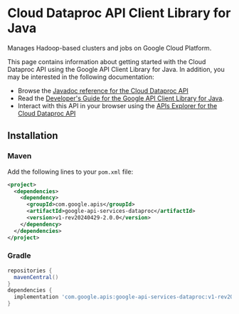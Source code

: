 # Cloud Dataproc API Client Library for Java

Manages Hadoop-based clusters and jobs on Google Cloud Platform.

This page contains information about getting started with the Cloud Dataproc API
using the Google API Client Library for Java. In addition, you may be interested
in the following documentation:

* Browse the [Javadoc reference for the Cloud Dataproc API][javadoc]
* Read the [Developer's Guide for the Google API Client Library for Java][google-api-client].
* Interact with this API in your browser using the [APIs Explorer for the Cloud Dataproc API][api-explorer]

## Installation

### Maven

Add the following lines to your `pom.xml` file:

```xml
<project>
  <dependencies>
    <dependency>
      <groupId>com.google.apis</groupId>
      <artifactId>google-api-services-dataproc</artifactId>
      <version>v1-rev20240429-2.0.0</version>
    </dependency>
  </dependencies>
</project>
```

### Gradle

```gradle
repositories {
  mavenCentral()
}
dependencies {
  implementation 'com.google.apis:google-api-services-dataproc:v1-rev20240429-2.0.0'
}
```

[javadoc]: https://googleapis.dev/java/google-api-services-dataproc/latest/index.html
[google-api-client]: https://github.com/googleapis/google-api-java-client/
[api-explorer]: https://developers.google.com/apis-explorer/#p/dataproc/v1/
